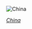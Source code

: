 
![China](https://www.gstatic.com/prettyearth/assets/full/2025.jpg)

*[China](https://www.google.com/maps/@36.18323,80.951706,17z/data=!3m1!1e3)*
